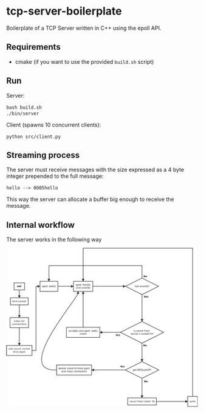 # tcp-server-boilerplate

Boilerplate of a TCP Server written in C++ using the epoll API.

## Requirements

-   cmake (if you want to use the provided `build.sh` script)

## Run

Server:

```
bash build.sh
./bin/server
```

Client (spawns 10 concurrent clients):

```
python src/client.py
```

## Streaming process

The server must receive messages with the size expressed as a 4 byte integer prepended to the full message:

```
hello --> 0005hello
```

This way the server can allocate a buffer big enough to receive the message.

## Internal workflow

The server works in the following way

![diagram](./assets/server.png)
